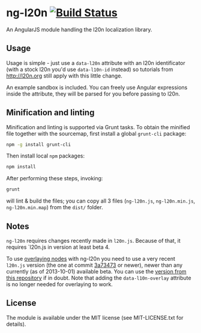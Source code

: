 ng-l20n [![Build Status](https://travis-ci.org/EE/ng-l20n.png?branch=master)](https://travis-ci.org/EE/ng-l20n)
=======

An AngularJS module handling the l20n localization library.

Usage
-----

Usage is simple - just use a `data-l20n` attribute with an l20n identificator (with a stock l20n you'd
use `data-l10n-id` instead) so tutorials from http://l20n.org still apply with this little change.

An example sandbox is included. You can freely use Angular expressions inside the attribute, they will be parsed for
you before passing to l20n.

Minification and linting
------------------------

Minification and linting is supported via Grunt tasks. To obtain the minified file together with the
sourcemap, first install a global `grunt-cli` package:

```bash
npm -g install grunt-cli
```

Then install local `npm` packages:
```bash
npm install
```

After performing these steps, invoking:
```bash
grunt
```
will lint & build the files; you can copy all 3 files (`ng-l20n.js`, `ng-l20n.min.js`, `ng-l20n.min.map`)
from the `dist/` folder.

Notes
-----

`ng-l20n` requires changes recently made in `l20n.js`. Because of that, it requires `l20n.js in version at least
beta 4.

To use
[overlaying nodes](https://blog.mozilla.org/l10n/2012/07/16/l20n-features-explained-dom-overlays/)
with ng-l20n you need to use a very recent `l20n.js` version (the one at commit
[3a73473](https://github.com/l20n/l20n.js/tree/3a73473c350e26786b7b4c2d72f9ada73d6f7aa0)
or newer), newer than any currently (as of 2013-10-01) available beta. You can use the
[version from this repository](https://github.com/EE/ng-l20n/blob/master/vendor/l20n.js)
if in doubt. Note that adding the `data-l10n-overlay` attribute is no longer needed for overlaying to work.

License
-------

The module is available under the MIT license (see MIT-LICENSE.txt for details).
